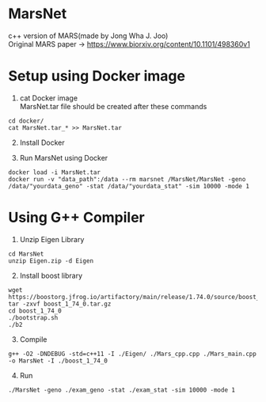 # MarsNet

c++ version of MARS(made by Jong Wha J. Joo)<br> 
Original MARS paper -> https://www.biorxiv.org/content/10.1101/498360v1

# Setup using Docker image
1. cat Docker image<br>
MarsNet.tar file should be created after these commands
```
cd docker/
cat MarsNet.tar_* >> MarsNet.tar
```
2. Install Docker

3. Run MarsNet using Docker
```
docker load -i MarsNet.tar
docker run -v "data_path":/data --rm marsnet /MarsNet/MarsNet -geno /data/"yourdata_geno" -stat /data/"yourdata_stat" -sim 10000 -mode 1
```

# Using G++ Compiler
1. Unzip Eigen Library 
```
cd MarsNet
unzip Eigen.zip -d Eigen
```
2. Install boost library 
```
wget https://boostorg.jfrog.io/artifactory/main/release/1.74.0/source/boost_1_74_0.tar.gz
tar -zxvf boost_1_74_0.tar.gz
cd boost_1_74_0
./bootstrap.sh
./b2
```
3. Compile
```
g++ -O2 -DNDEBUG -std=c++11 -I ./Eigen/ ./Mars_cpp.cpp ./Mars_main.cpp -o MarsNet -I ./boost_1_74_0 
```
4. Run
``` 
./MarsNet -geno ./exam_geno -stat ./exam_stat -sim 10000 -mode 1
```
